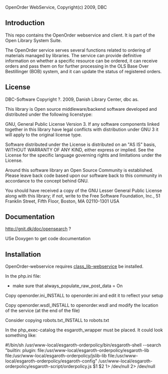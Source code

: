 OpenOrder WebService, Copyright(c) 2009, DBC

Introduction
------------

This repo contains the OpenOrder webservice and client. It is part of the Open Library System Suite.

The OpenOrder service serves several functions related to ordering of materials managed by libraries. 
The service can provide definitive information on whether a specific resource can be ordered, it can
receive orders and pass them on for further processing in the OLS Base Over Bestillinger (BOB) system, 
and it can update the status of registered orders.


License
-------
DBC-Software Copyright ?. 2009, Danish Library Center, dbc as.

This library is Open source middleware/backend software developed and distributed 
under the following licenstype:

GNU, General Public License Version 3. If any software components linked 
together in this library have legal conflicts with distribution under GNU 3 it
will apply to the original license type.

Software distributed under the License is distributed on an "AS IS" basis,
WITHOUT WARRANTY OF ANY KIND, either express or implied. See the License
for the specific language governing rights and limitations under the
License.

Around this software library an Open Source Community is established. Please
leave back code based upon our software back to this community in accordance to
the concept behind GNU. 

You should have received a copy of the GNU Lesser General Public
License along with this library; if not, write to the Free Software
Foundation, Inc., 51 Franklin Street, Fifth Floor, Boston, MA  02110-1301  USA


Documentation
-------------
http://gnit.dk/doc/opensearch ?

USe Doxygen to get code documentation


Installation
------------
OpenOrder-webservice requires [class_lib-webservice](https://github.com/DBCDK/class_lib-webservice) be installed.

In the php.ini file:
- make sure that always_populate_raw_post_data = On

Copy openorder.ini_INSTALL to openorder.ini and edit it to reflect your setup

Copy openorder.wsdl_INSTALL to openorder.wsdl and modify 
the location of the service (at the end of the file)

Consider copying robots.txt_INSTALL to robots.txt


In the php_exec-catalog the esgaroth_wrapper must be placed. It could look something like:

#!/bin/sh
/usr/www-local/esgaroth-orderpolicy/bin/esgaroth-shell --search "builtin: plugin: file:/usr/www-local/esgaroth-orderpolicy/esgaroth-lib file:/usr/www-local/esgaroth-orderpolicy/jslib-lib file:/usr/www-local/esgaroth-orderpolicy/esgaroth-config" /usr/www-local/esgaroth-orderpolicy/esgaroth-script/orderpolicy.js $1 $2 1> /dev/null 2> /dev/null

